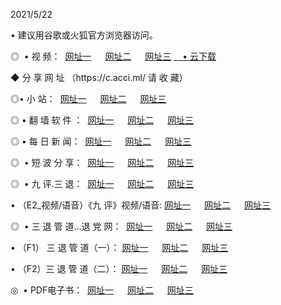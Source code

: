 <p>2021/5/22
<p>• 建议用谷歌或火狐官方浏览器访问。
<p>◎  • 视 频： 
<a href="http://hba.shirokuriwaki.com/" target="_blank">网址一</a> 　 
<a href="http://hde.shirokuriwaki.com/" target="_blank">网址二</a> 　 
<a href="http://hzx.shirokuriwaki.com/b.html" target="_blank">网址三</a>
<a href="https://yadi.sk/d/d0sUeAOpal3njw" target="_blank">　• 云下载 </a></p>
<p>◆ 分 享 网 址 <a href="http://hzx.shirokuriwaki.com/a.html"></a>（https://c.acci.ml/ 请 收 藏） </p>

<p>◎•  小 站：  
<a href="http://hba.shirokuriwaki.com/f.html" target="_blank">网址一</a> 　 
<a href="http://hde.shirokuriwaki.com/h.html" target="_blank">网址二</a> 　 
<a href="http://hzx.shirokuriwaki.com/k/" target="_blank">网址三</a></p><p>

<p>◎  • 翻 墙 软 件 ：  
<a href="http://hba.shirokuriwaki.com/ff/" target="_blank">网址一</a> 　 
<a href="http://hde.shirokuriwaki.com/s/read/a1_nd.html" target="_blank">网址二</a> 　 
<a href="http://hzx.shirokuriwaki.com/ff/index.html" target="_blank">网址三</a></p>
<p>◎  • 每 日 新 闻：  
<a href="http://hba.shirokuriwaki.com/day/" target="_blank">网址一</a> 　 
<a href="http://hde.shirokuriwaki.com/day/" target="_blank">网址二</a> 　 
<a href="http://hzx.shirokuriwaki.com/day/index.html" target="_blank">网址三</a></p>
<p>◎   • 短 波 分 享：  
<a href="http://hba.shirokuriwaki.com/h/" target="_blank">网址一</a> 　 
<a href="http://hde.shirokuriwaki.com/h/" target="_blank">网址二</a> 　 
<a href="http://hzx.shirokuriwaki.com/h/index.html" target="_blank">网址三</a></p>
<p>◎   • 九 评.三 退：  
<a href="http://hba.shirokuriwaki.com/t/" target="_blank">网址一</a> 　 
<a href="http://hde.shirokuriwaki.com/v2/index.html" target="_blank">网址二</a> 　 
<a href="http://hzx.shirokuriwaki.com/tt/index.html" target="_blank">网址三</a> 　</p>
<p>  • （E2_视频/语音）《九 评》视频/语音: 
<a href="http://hba.shirokuriwaki.com/7738.html" target="_blank">网址一</a> 　 
<a href="http://hde.shirokuriwaki.com/7614.html" target="_blank">网址二</a> 　 
<a href="http://hzx.shirokuriwaki.com/7633.html" target="_blank">网址三</a></p>
<p>◎   • 三 退 管 道...退 党 网：  
<a href="http://hba.shirokuriwaki.com/go/td1.html" target="_blank">网址一</a> 　 
<a href="http://hde.shirokuriwaki.com/go/td2.html" target="_blank">网址二</a> 　 
<a href="http://hzx.shirokuriwaki.com/go/td3.html" target="_blank">网址三</a></p>
<p>  • （F1） 三 退 管 道（一）： 
<a href="http://hba.shirokuriwaki.com/dd/" target="_blank">网址一</a> 　 
<a href="http://hde.shirokuriwaki.com/s/read/a1_tdx.html" target="_blank">网址二</a> 　 
<a href="http://hzx.shirokuriwaki.com/dd/" target="_blank">网址三</a></p>
<p>  • （F2）三 退 管 道（二）： 
<a href="http://hde.shirokuriwaki.com/d/" target="_blank">网址一</a> 　 
<a href="http://hba.shirokuriwaki.com/d/index.html" target="_blank">网址二</a> 　 
<a href="http://hzx.shirokuriwaki.com/d/" target="_blank">网址三</a></p>
<p>◎   • PDF电子书：  
<a href="http://hba.shirokuriwaki.com/p/" target="_blank">网址一</a> 　 
<a href="http://hde.shirokuriwaki.com/p/index.html" target="_blank">网址二</a> 　 
<a href="http://hzx.shirokuriwaki.com/p/" target="_blank">网址三</a></p>
